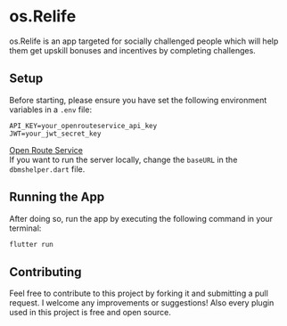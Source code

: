 # os.Relife

os.Relife is an app targeted for socially challenged people which will help them get upskill bonuses and incentives by completing challenges.

## Setup

Before starting, please ensure you have set the following environment variables in a `.env` file:

```plaintext
API_KEY=your_openrouteservice_api_key
JWT=your_jwt_secret_key
```
[Open Route Service](https://openrouteservice.org/)
<br>
If you want to run the server locally, change the `baseURL` in the `dbmshelper.dart` file.

## Running the App

After doing so, run the app by executing the following command in your terminal:

```bash
flutter run
```

## Contributing

Feel free to contribute to this project by forking it and submitting a pull request. I welcome any improvements or suggestions! Also every plugin used in this project is free and open source.
